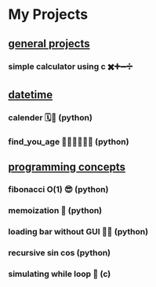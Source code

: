 # My Projects

## [general projects](./general_projects/readme.md)
### simple calculator using c ✖️➕➖➗

## [datetime](./datetime/readme.md)
### calender 🗓️📆 (python)
### find_you_age 👴🏿👵🏿🧓🏿 (python)

## [programming concepts](./programming_concepts/readme.md)
### fibonacci O(1) 😎 (python)
### memoization 🧠 (python)
### loading bar without GUI 🚀🚀 (python)
### recursive sin cos  (python)
### simulating while loop 🤖 (c)


